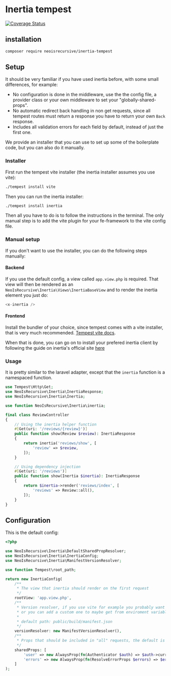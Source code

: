 # Inertia tempest

[![Coverage Status](https://coveralls.io/repos/github/NeoIsRecursive/inertia-tempest/badge.svg?branch=main)](https://coveralls.io/github/NeoIsRecursive/inertia-tempest?branch=main)

## installation

```bash
composer require neoisrecursive/inertia-tempest
```

## Setup

It should be very familiar if you have used inertia before, with some small differences, for example:

- No configuration is done in the middleware, use the the config file, a provider class or your own middleware to set your "globally-shared-props".
- No automatic redirect back handling in non get requests, since all tempest routes must return a response you have to return your own `Back` response.
- Includes all validation errors for each field by default, instead of just the first one.

We provide an installer that you can use to set up some of the boilerplate code, but you can also do it manually.

### Installer

First run the tempest vite installer (the inertia installer assumes you use vite):

```sh
./tempest install vite
```

Then you can run the inertia installer:

```sh
./tempest install inertia
```

Then all you have to do is to follow the instructions in the terminal. The only manual step is to add the vite plugin for your fe-framework to the vite config file.

### Manual setup

If you don't want to use the installer, you can do the following steps manually:

#### Backend

If you use the default config, a view called `app.view.php` is required. That view will then be rendered as an `NeoIsRecursive\Inertia\Views\InertiaBaseView` and to render the inertia element you just do:

```php
<x-inertia />
```

#### Frontend

Install the bundler of your choice, since tempest comes with a vite installer, that is very much recommended. [Tempest vite docs](https://tempestphp.com/1.x/features/asset-bundling).

When that is done, you can go on to install your prefered inertia client by following the guide on inertia's official site [here](https://inertiajs.com/client-side-setup)

### Usage

It is pretty similar to the laravel adapter, except that the `inertia` function is a namespaced function.

```php
use Tempest\Http\Get;
use NeoIsRecursive\Inertia\InertiaResponse;
use NeoIsRecursive\Inertia\Inertia;

use function NeoIsRecursive\Inertia\inertia;

final class ReviewController
{
    // Using the inertia helper function
    #[Get(uri: '/reviews/{review}')]
    public function show(Review $review): InertiaResponse
    {
        return inertia('reviews/show', [
            'review' => $review,
        ]);
    }

    // Using dependency injection
    #[Get(uri: '/reviews')]
    public function show(Inertia $inertia): InertiaResponse
    {
        return $inertia->render('reviews/index', [
            'reviews' => Review::all(),
        ]);
    }
}
```

## Configuration

This is the default config:

```php
<?php

use NeoIsRecursive\Inertia\DefaultSharedPropResolver;
use NeoIsRecursive\Inertia\InertiaConfig;
use NeoIsRecursive\Inertia\ManifestVersionResolver;

use function Tempest\root_path;

return new InertiaConfig(
    /**
     * The view that inertia should render on the first request
     */
    rootView: 'app.view.php',
    /**
     * Version resolver, if you use vite for example you probably want to use the default here,
     * or you can add a custom one to maybe get from enviroment variables etc.
     *
     * default path: public/build/manifest.json
     */
    versionResolver: new ManifestVersionResolver(),
    /**
     * Props that should be included in "all" requests, the default is errors and the authenticated user
     */
    sharedProps: [
        'user' => new AlwaysProp(fn(Authenticator $auth) => $auth->currentUser()),
        'errors' => new AlwaysProp(fn(ResolveErrorProps $errors) => $errors->resolve()),
    ]
);
```
